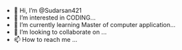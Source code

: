 - 👋 Hi, I’m @Sudarsan421
- 👀 I’m interested in CODING...
- 🌱 I’m currently learning Master of computer application...
- 💞️ I’m looking to collaborate on ...
- 📫 How to reach me ...

<!---
Sudarsan421/Sudarsan421 is a ✨ special ✨ repository because its `README.md` (this file) appears on your GitHub profile.
You can click the Preview link to take a look at your changes.
--->
